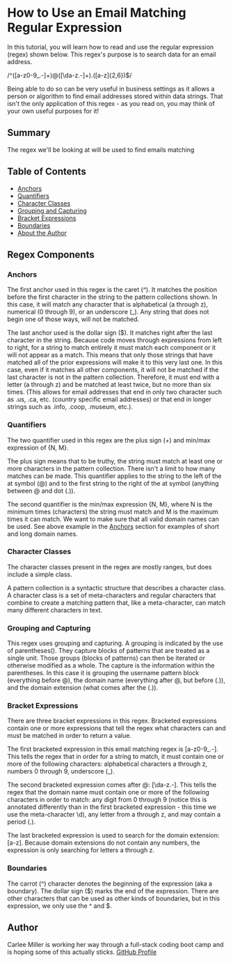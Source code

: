 # How to Use an Email Matching Regular Expression

In this tutorial, you will learn how to read and use the regular expression (regex) shown below. This regex's purpose is to search data for an email address.

/^([a-z0-9_\.-]+)@([\da-z\.-]+)\.([a-z]{2,6})$/

Being able to do so can be very useful in business settings as it allows a person or algorithm to find email addresses stored within data strings. That isn't the only application of this regex - as you read on, you may think of your own useful purposes for it!

## Summary

The regex we'll be looking at will be used to find emails matching

## Table of Contents

- [Anchors](#anchors)
- [Quantifiers](#quantifiers)
- [Character Classes](#character-classes)
- [Grouping and Capturing](#grouping-and-capturing)
- [Bracket Expressions](#bracket-expressions)
- [Boundaries](#boundaries)
- [About the Author](#author)

## Regex Components

### Anchors
The first anchor used in this regex is the caret (^). It matches the position before the first character in the string to the pattern collections shown. In this case, it will match any character that is alphabetical (a through z), numerical (0 through 9), or an underscore (_). Any string that does not begin one of those ways, will not be matched.   

The last anchor used is the dollar sign ($). It matches right after the last character in the string. Because code moves through expressions from left to right, for a string to match entirely it must match each component or it will not appear as a match. This means that only those strings that have matched all of the prior expressions will make it to this very last one. In this case, even if it matches all other components, it will not be matched if the last character is not in the pattern collection. Therefore, it must end with a letter (a through z) and be matched at least twice, but no more than six times. (This allows for email addresses that end in only two character such as .us, .ca, etc. (country specific email addresses) or that end in longer strings such as .info, .coop, .museum, etc.).

### Quantifiers
The two quantifier used in this regex are the plus sign (+) and min/max expression of {N, M}. 

The plus sign means that to be truthy, the string must match at least one or more characters in the pattern collection. There isn't a limit to how many matches can be made. This quantifier applies to the string to the left of the at symbol (@) and to the first string to the right of the at symbol (anything between @ and dot (.)).

The second quantifier is the min/max expression {N, M}, where N is the minimum times (characters) the string must match and M is the maximum times it can match. We want to make sure that all valid domain names can be used. See above example in the [Anchors](#anchors) section for examples of short and long domain names.

### Character Classes
The character classes present in the regex are mostly ranges, but does include a simple class.

A pattern collection is a syntactic structure that describes a character class. A character class is a set of meta-characters and regular characters that combine to create a matching pattern that, like a meta-character, can match many different characters in text.

### Grouping and Capturing
This regex uses grouping and capturing. A grouping is indicated by the use of parentheses(). They capture blocks of patterns that are treated as a single unit. Those groups (blocks of patterns) can then be iterated or otherwise modified as a whole. The capture is the information within the parentheses. In this case it is grouping the username pattern block (everything before @), the domain name (everything after @, but before (.)), and the domain extension (what comes after the (.)). 

### Bracket Expressions
There are three bracket expressions in this regex. Bracketed expressions contain one or more expressions that tell the regex what characters can and must be matched in order to return a value. 

The first bracketed expression in this email matching regex is [a-z0-9_\.-]. This tells the regex that in order for a string to match, it must contain one or more of the following characters: alphabetical characters a through z, numbers 0 through 9, underscore (_).

The second bracketed expression comes after @: [\da-z\.-]. This tells the regex that the domain name must contain one or more of the following characters in order to match: any digit from 0 through 9 (notice this is annotated differently than in the first bracketed expression - this time we use the meta-character \d), any letter from a through z, and may contain a period (.).

The last bracketed expression is used to search for the domain extension: [a-z]. Because domain extensions do not contain any numbers, the expression is only searching for letters a through z.

### Boundaries
The carrot (^) character denotes the beginning of the expression (aka a boundary). The dollar sign ($) marks the end of the expression. There are other characters that can be used as other kinds of boundaries, but in this expression, we only use the ^ and $.

## Author
Carlee Miller is working her way through a full-stack coding boot camp and is hoping some of this actually sticks. 
[GitHub Profile](https://github.com/CarleeMarie) 

